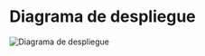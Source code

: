 # Diagrama de despliegue



![Diagrama de despliegue](https://user-images.githubusercontent.com/92878301/142340226-2b24d8fc-1066-4d80-9e3b-9c7020a1400d.png)
